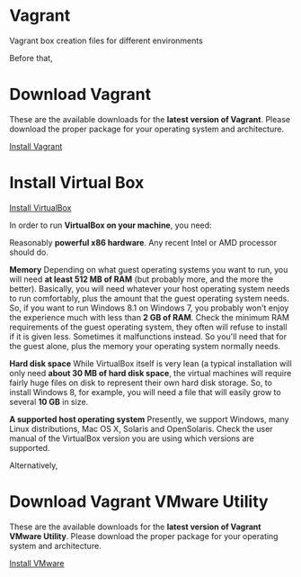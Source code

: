 # Vagrant
Vagrant box creation files for different environments

Before that,

# Download Vagrant
These are the available downloads for the **latest version of Vagrant**. Please download the proper package for your operating system and architecture.

[Install Vagrant](https://www.vagrantup.com/downloads)

# Install Virtual Box

[Install VirtualBox](https://www.virtualbox.org/wiki/Downloads)



In order to run **VirtualBox on your machine**, you need:

Reasonably **powerful x86 hardware**. Any recent Intel or AMD processor should do.

**Memory** Depending on what guest operating systems you want to run, you will need **at least 512 MB of RAM** (but probably more, and the more the better). Basically, you will need whatever your host operating system needs to run comfortably, plus the amount that the guest operating system needs. So, if you want to run Windows 8.1 on Windows 7, you probably won't enjoy the experience much with less than **2 GB of RAM**. Check the minimum RAM requirements of the guest operating system, they often will refuse to install if it is given less. Sometimes it malfunctions instead. So you'll need that for the guest alone, plus the memory your operating system normally needs.

**Hard disk space** While VirtualBox itself is very lean (a typical installation will only need **about 30 MB of hard disk space**, the virtual machines will require fairly huge files on disk to represent their own hard disk storage. So, to install Windows 8, for example, you will need a file that will easily grow to several **10 GB** in size.

**A supported host operating system** Presently, we support Windows, many Linux distributions, Mac OS X, Solaris and OpenSolaris. Check the user manual of the VirtualBox version you are using which versions are supported. 



Alternatively,
# Download Vagrant VMware Utility
These are the available downloads for the **latest version of Vagrant VMware Utility**. Please download the proper package for your operating system and architecture.

[Install VMware](https://www.vagrantup.com/vmware/downloads)


